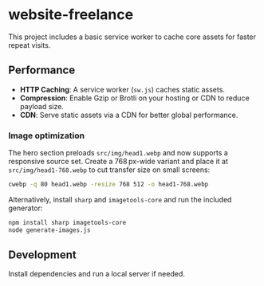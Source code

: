 # website-freelance

This project includes a basic service worker to cache core assets for faster repeat visits.

## Performance

- **HTTP Caching**: A service worker (`sw.js`) caches static assets.
- **Compression**: Enable Gzip or Brotli on your hosting or CDN to reduce payload size.
- **CDN**: Serve static assets via a CDN for better global performance.

### Image optimization

The hero section preloads `src/img/head1.webp` and now supports a responsive source set. Create a 768 px-wide variant and place it at `src/img/head1-768.webp` to cut transfer size on small screens:

```bash
cwebp -q 80 head1.webp -resize 768 512 -o head1-768.webp
```

Alternatively, install `sharp` and `imagetools-core` and run the included generator:

```bash
npm install sharp imagetools-core
node generate-images.js
```

## Development

Install dependencies and run a local server if needed.
